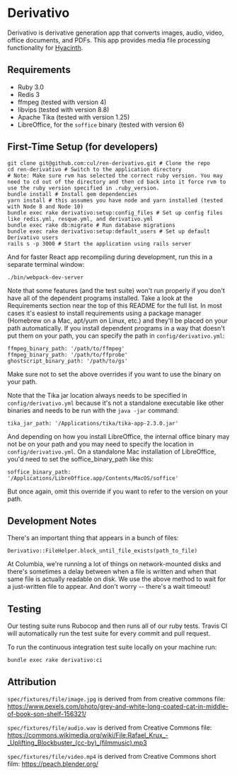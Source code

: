 # Derivativo

Derivativo is derivative generation app that converts images, audio, video, office documents, and PDFs.  This app provides media file processing functionality for [Hyacinth](https://github.com/cul/ldpd-hyacinth).

## Requirements

- Ruby 3.0
- Redis 3
- ffmpeg (tested with version 4)
- libvips (tested with version 8.8)
- Apache Tika (tested with version 1.25)
- LibreOffice, for the `soffice` binary (tested with version 6)

## First-Time Setup (for developers)

```
git clone git@github.com:cul/ren-derivativo.git # Clone the repo
cd ren-derivativo # Switch to the application directory
# Note: Make sure rvm has selected the correct ruby version. You may need to cd out of the directory and then cd back into it force rvm to use the ruby version specified in .ruby_version.
bundle install # Install gem dependencies
yarn install # this assumes you have node and yarn installed (tested with Node 8 and Node 10)
bundle exec rake derivativo:setup:config_files # Set up config files like redis.yml, resque.yml, and derivativo.yml
bundle exec rake db:migrate # Run database migrations
bundle exec rake derivativo:setup:default_users # Set up default Derivativo users
rails s -p 3000 # Start the application using rails server
```
And for faster React app recompiling during development, run this in a separate terminal window:

```
./bin/webpack-dev-server
```

Note that some features (and the test suite) won't run properly if you don't have all of the dependent programs installed.  Take a look at the Requirements section near the top of this README for the full list.  In most cases it's easiest to install requirements using a package manager (Homebrew on a Mac, apt/yum on Linux, etc.) and they'll be placed on your path automatically.  If you install dependent programs in a way that doesn't put them on your path, you can specify the path in `config/derivativo.yml`:

```
ffmpeg_binary_path: '/path/to/ffmpeg'
ffmpeg_binary_path: '/path/to/ffprobe'
ghostscript_binary_path: '/path/to/gs'
```

Make sure not to set the above overrides if you want to use the binary on your path.

Note that the Tika jar location always needs to be specified in `config/derivativo.yml` because it's not a standalone executable like other binaries and needs to be run with the `java -jar` command:

```
tika_jar_path: '/Applications/tika/tika-app-2.3.0.jar'
```

And depending on how you install LibreOffice, the internal office binary may not be on your path and you may need to specify the location in `config/derivativo.yml`.  On a standalone Mac installation of LibreOffice, you'd need to set the soffice_binary_path like this:
```
soffice_binary_path: '/Applications/LibreOffice.app/Contents/MacOS/soffice'
```
But once again, omit this override if you want to refer to the version on your path.

## Development Notes

There's an important thing that appears in a bunch of files:
```
Derivativo::FileHelper.block_until_file_exists(path_to_file)
```
At Columbia, we're running a lot of things on network-mounted disks and there's sometimes a delay between when a file is written and when that same file is actually readable on disk.  We use the above method to wait for a just-written file to appear. And don't worry -- there's a wait timeout!

## Testing
Our testing suite runs Rubocop and then runs all of our ruby tests. Travis CI will automatically run the test suite for every commit and pull request.

To run the continuous integration test suite locally on your machine run:
```
bundle exec rake derivativo:ci
```

## Attribution

`spec/fixtures/file/image.jpg` is derived from from creative commons file: https://www.pexels.com/photo/grey-and-white-long-coated-cat-in-middle-of-book-son-shelf-156321/

`spec/fixtures/file/audio.wav` is derived from Creative Commons file: https://commons.wikimedia.org/wiki/File:Rafael_Krux_-_Uplifting_Blockbuster_(cc-by)_(filmmusic).mp3

`spec/fixtures/file/video.mp4` is derived from Creative Commons short film: https://peach.blender.org/
